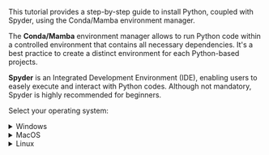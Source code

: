 This tutorial provides a step-by-step guide to install Python, coupled with Spyder, using the Conda/Mamba environment manager.  

The **Conda/Mamba** environment manager allows to run Python code within a controlled environment that contains all necessary dependencies. It's a best practice to create a distinct environment for each Python-based projects. 

**Spyder** is an Integrated Development Environment (IDE), enabling users to easely execute and interact with Python codes. Although not mandatory, Spyder is highly recommended for beginners.  

Select your operating system:

<details> <summary>Windows</summary>  

### Download GitHub repository:  

1) Download this GitHub repository
([link](https://github.com/BDehapiot/{{ repo_name }}/archive/refs/heads/main.zip)) 

2) Unzip folder to a known location (e.g. `C:\Users\YourUsername\Desktop`)

### Install Mambaforge:  

3) Download Mambaforge installer for Windows
([link](https://github.com/conda-forge/miniforge/releases/latest/download/Miniforge3-Windows-x86_64.exe))  

4) Run the downloaded `.exe` file and select the following options:    
    - *create start menu shortcuts*  
    - *add Miniforge3 to PATH environment variable*  

### Setup Conda/Mamba environment: 

5) Run **Miniforge Prompt** from start menu shortcuts  

    The prompt should read:  
    `(base) C:\Users\YourUsername>`  
    `(base)` meaning that we are in our base environment  

6) Move to the downloaded GitHub repository using the `cd` command: 
    ```bash
    cd Desktop/{{ repo_name }}-main
    ```
    The prompt should change to reflect our current location:  
    `(base) C:\Users\YourUsername\Desktop\{{ repo_name }}-main>`

7) Create a new Mamba/Conda environment (takes a few minutes): 
    ```bash
    mamba env create -f environment.yml
    ```

8) Activate the newly created environment:
    ```bash
    conda activate {{ env_name }}
    ```
    The prompt should now start with `({{ env_name }})`  
    `({{ env_name }}) C:\Users\YourUsername\Desktop\{{ repo_name }}-main>`

### Start and setup Spyder IDE: 

9) Start Spyder using the following command:
    ```bash
    spyder
    ```

10) Create a new Spyder project
    - Click the `Projects` > `New Project...`
    - Choose `Existing directory`
    - Select the GitHub repository using the folder icon
    - Click the `Create` button  

    Projects can be re-opened later with: `Projects` > `Recent Projects...`

</details>  

<details> <summary>MacOS</summary>  

### Download GitHub repository: 

1) Download GitHub repository
([link](https://github.com/BDehapiot/{{ repo_name }}/archive/refs/heads/main.zip)) 

2) Unzip folder to a known location (e.g. `~/Desktop`)

### Install Mambaforge:  

3) Download Mambaforge installer for MacOS 
([legacy](https://github.com/conda-forge/miniforge/releases/latest/download/Miniforge3-MacOSX-x86_64.sh))
([M-Series](https://github.com/conda-forge/miniforge/releases/latest/download/Miniforge3-MacOSX-arm64.sh)) 

4) Open the terminal typing "terminal" in Launchpad or Spotlight search  
    
    The prompt should read:  
    `YourUsername@MacBook-Pro ~ %`

</details>  

<details> <summary>Linux</summary>  

</details>  